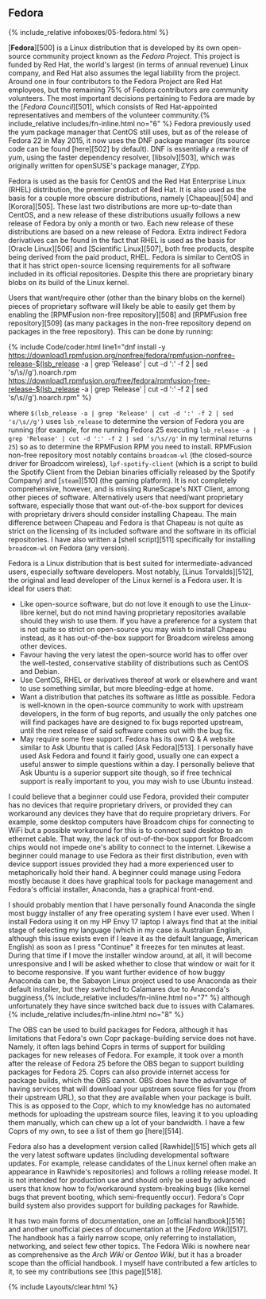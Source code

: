 ## Fedora
{% include_relative infoboxes/05-fedora.html %}

[**Fedora**][500] is a Linux distribution that is developed by its own open-source community project known as the *Fedora Project*. This project is funded by Red Hat, the world's largest (in terms of annual revenue) Linux company, and Red Hat also assumes the legal liability from the project. Around one in four contributors to the Fedora Project are Red Hat employees, but the remaining 75% of Fedora contributors are community volunteers. The most important decisions pertaining to Fedora are made by the [*Fedora Council*][501], which consists of Red Hat-appointed representatives and members of the volunteer community.{% include_relative includes/fn-inline.html no="6" %} Fedora previously used the yum package manager that CentOS still uses, but as of the release of Fedora 22 in May 2015, it now uses the DNF package manager (its source code can be found [here][502] by default). DNF is essentially a rewrite of yum, using the faster dependency resolver, [libsolv][503], which was originally written for openSUSE's package manager, ZYpp.

Fedora is used as the basis for CentOS and the Red Hat Enterprise Linux (RHEL) distribution, the premier product of Red Hat. It is also used as the basis for a couple more obscure distributions, namely [Chapeau][504] and [Korora][505]. These last two distributions are more up-to-date than CentOS, and a new release of these distributions usually follows a new release of Fedora by only a month or two. Each new release of these distributions are based on a new release of Fedora. Extra indirect Fedora derivatives can be found in the fact that RHEL is used as the basis for [Oracle Linux][506] and [Scientific Linux][507], both free products, despite being derived from the paid product, RHEL. Fedora is similar to CentOS in that it has strict open-source licensing requirements for all software included in its official repositories. Despite this there are proprietary binary blobs on its build of the Linux kernel. 

Users that want/require other (other than the binary blobs on the kernel) pieces of proprietary software will likely be able to easily get them by enabling the [RPMFusion non-free repository][508] and [RPMFusion free repository][509] (as many packages in the non-free repository depend on packages in the free repository). This can be done by running:

{% include Code/coder.html line1="dnf install -y https://download1.rpmfusion.org/nonfree/fedora/rpmfusion-nonfree-release-$(lsb_release -a | grep 'Release' | cut -d ':' -f 2 | sed 's/\s//g').noarch.rpm https://download1.rpmfusion.org/free/fedora/rpmfusion-free-release-$(lsb_release -a | grep 'Release' | cut -d ':' -f 2 | sed 's/\s//g').noarch.rpm" %}

where `$(lsb_release -a | grep 'Release' | cut -d ':' -f 2 | sed 's/\s//g')` uses `lsb_release` to determine the version of Fedora you are running (for example, for me running Fedora 25 executing `lsb_release -a | grep 'Release' | cut -d ':' -f 2 | sed 's/\s//g'` in my terminal returns `25`) so as to determine the RPMFusion RPM you need to install. RPMFusion non-free repository most notably contains `broadcom-wl` (the closed-source driver for Broadcom wireless), `lpf-spotify-client` (which is a script to build the Spotify Client from the Debian binaries officially released by the Spotify Company) and [`steam`][510] (the gaming platform). It is not completely comprehensive, however, and is missing RuneScape's NXT Client, among other pieces of software. Alternatively users that need/want proprietary software, especially those that want out-of-the-box support for devices with proprietary drivers should consider installing Chapeau. The main difference between Chapeau and Fedora is that Chapeau is not quite as strict on the licensing of its included software and the software in its official repositories. I have also written a [shell script][511] specifically for installing `broadcom-wl` on Fedora (any version).

Fedora is a Linux distribution that is best suited for intermediate-advanced users, especially software developers. Most notably, [Linus Torvalds][512], the original and lead developer of the Linux kernel is a Fedora user. It is ideal for users that:

* Like open-source software, but do not love it enough to use the Linux-libre kernel, but do not mind having proprietary repositories available should they wish to use them. If you have a preference for a system that is not quite so strict on open-source you may wish to install Chapeau instead, as it has out-of-the-box support for Broadcom wireless among other devices.
* Favour having the very latest the open-source world has to offer over the well-tested, conservative stability of distributions such as CentOS and Debian.
* Use CentOS, RHEL or derivatives thereof at work or elsewhere and want to use something similar, but more bleeding-edge at home.
* Want a distribution that patches its software as little as possible. Fedora is well-known in the open-source community to work with upstream developers, in the form of bug reports, and usually the only patches one will find packages have are designed to fix bugs reported upstream, until the next release of said software comes out with the bug fix.
* May require some free support. Fedora has its own Q & A website similar to Ask Ubuntu that is called [Ask Fedora][513]. I personally have used Ask Fedora and found it fairly good, usually one can expect a useful answer to simple questions within a day. I personally believe that Ask Ubuntu is a superior support site though, so if free technical support is really important to you, you may wish to use Ubuntu instead.

I could believe that a beginner could use Fedora, provided their computer has no devices that require proprietary drivers, or provided they can workaround any devices they have that do require proprietary drivers. For example, some desktop computers have Broadcom chips for connecting to WiFi but a possible workaround for this is to connect said desktop to an ethernet cable. That way, the lack of out-of-the-box support for Broadcom chips would not impede one's ability to connect to the internet. Likewise a beginner could manage to use Fedora as their first distribution, even with device support issues provided they had a more experienced user to metaphorically hold their hand. A beginner could manage using Fedora mostly because it does have graphical tools for package management and Fedora's official installer, Anaconda, has a graphical front-end.

I should probably mention that I have personally found Anaconda the single most buggy installer of any free operating system I have ever used. When I install Fedora using it on my HP Envy 17 laptop I always find that at the initial stage of selecting my language (which in my case is Australian English, although this issue exists even if I leave it as the default language, American English) as soon as I press "Continue" it freezes for ten minutes at least. During that time if I move the installer window around, at all, it will become unresponsive and I will be asked whether to close that window or wait for it to become responsive. If you want further evidence of how buggy Anaconda can be, the Sabayon Linux project used to use Anaconda as their default installer, but they switched to Calamares due to Anaconda's bugginess,{% include_relative includes/fn-inline.html no="7" %} although unfortunately they have since switched back due to issues with Calamares.{% include_relative includes/fn-inline.html no="8" %} 
 
The OBS can be used to build packages for Fedora, although it has limitations that Fedora's own Copr package-building service does not have. Namely, it often lags behind Coprs in terms of support for building packages for new releases of Fedora. For example, it took over a month after the release of Fedora 25 before the OBS began to support building packages for Fedora 25. Coprs can also provide internet access for package builds, which the OBS cannot. OBS does have the advantage of having services that will download your upstream source files for you (from their upstream URL), so that they are available when your package is built. This is as opposed to the Copr, which to my knowledge has no automated methods for uploading the upstream source files, leaving it to you uploading them manually, which can chew up a lot of your bandwidth. I have a few Coprs of my own, to see a list of them go [here][514].

Fedora also has a development version called [Rawhide][515] which gets all the very latest software updates (including developmental software updates. For example, release candidates of the Linux kernel often make an appearance in Rawhide's repositories) and follows a rolling release model. It is not intended for production use and should only be used by advanced users that know how to fix/workaround system-breaking bugs (like kernel bugs that prevent booting, which semi-frequently occur). Fedora's Copr build system also provides support for building packages for Rawhide.

It has two main forms of documentation, one an [official handbook][516] and another unofficial pieces of documentation at the [*Fedora Wiki*][517]. The handbook has a fairly narrow scope, only referring to installation, networking, and select few other topics. The Fedora Wiki is nowhere near as comprehensive as the *Arch Wiki* or *Gentoo Wiki*, but it has a broader scope than the official handbook. I myself have contributed a few articles to it, to see my contributions see [this page][518].

{% include Layouts/clear.html %}
